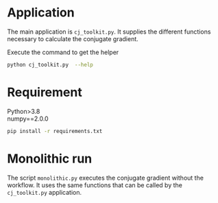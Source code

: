 # Application

The main application is `cj_toolkit.py`. It supplies the different functions necessary to calculate the conjugate gradient.

Execute the command to get the helper

```bash
python cj_toolkit.py  --help
```

# Requirement
Python>3.8  
numpy==2.0.0

```bash
pip install -r requirements.txt
```

# Monolithic run

The script `monolithic.py` executes the conjugate gradient without the workflow. It uses the same functions that can be called by the `cj_toolkit.py` application.
